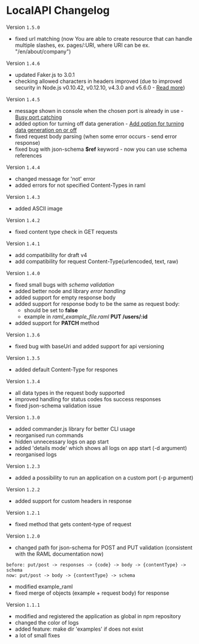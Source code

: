 # LocalAPI Changelog

Version `1.5.0`
- fixed url matching (now You are able to create resource that can handle multiple slashes, ex. pages/:URI, where URI can be ex. "/en/about/company")

Version `1.4.6`
- updated Faker.js to 3.0.1
- checking allowed characters in headers improved (due to improved security in Node.js v0.10.42, v0.12.10, v4.3.0 and v5.6.0 - [Read more](https://nodejs.org/en/blog/vulnerability/february-2016-security-releases/))

Version `1.4.5`
- message shown in console when the chosen port is already in use - [Busy port catching](https://github.com/isaacloud/local-api/issues/4)
- added option for turning off data generation - [Add option for turning data generation on or off](https://github.com/isaacloud/local-api/issues/33)
- fixed request body parsing (when some error occurs - send error response)
- fixed bug with json-schema **$ref** keyword - now you can use schema references

Version `1.4.4`
- changed message for 'not' error
- added errors for not specified Content-Types in raml

Version `1.4.3`
- added ASCII image

Version `1.4.2`
- fixed content type check in GET requests

Version `1.4.1`
- add compatibility for draft v4
- add compatibility for request Content-Type(urlencoded, text, raw)

Version `1.4.0`

- fixed small bugs with *schema validation*
- added better node and library *error handling*
- added support for empty response body
- added support for response body to be the same as request body:
  - should be set to **false**
  - example in *raml_example_file.raml* **PUT /users/:id**
- added support for **PATCH** method

Version `1.3.6`
- fixed bug with baseUri and added support for api versioning

Version `1.3.5`
- added default Content-Type for respones

Version `1.3.4`
- all data types in the request body supported
- improved handling for status codes fos success responses
- fixed json-schema validation issue

Version `1.3.0`
- added commander.js library for better CLI usage
- reorganised run commands
- hidden unnecessary logs on app start
- added 'details mode' which shows all logs on app start (-d argument)
- reorganised logs

Version `1.2.3`
- added a possibility to run an application on a custom port (-p argument)

Version `1.2.2`
- added support for custom headers in response

Version `1.2.1`
- fixed method that gets content-type of request

Version `1.2.0`
- changed path for json-schema for POST and PUT validation (consistent with the RAML documentation now)
```
before: put/post -> responses -> {code} -> body -> {contentType} -> schema
now: put/post -> body -> {contentType} -> schema
```
- modified example_raml
- fixed merge of objects (example + request body) for response

Version `1.1.1`
- modified and registered the application as global in npm repository
- changed the color of logs
- added feature: make dir 'examples' if does not exist
- a lot of small fixes
